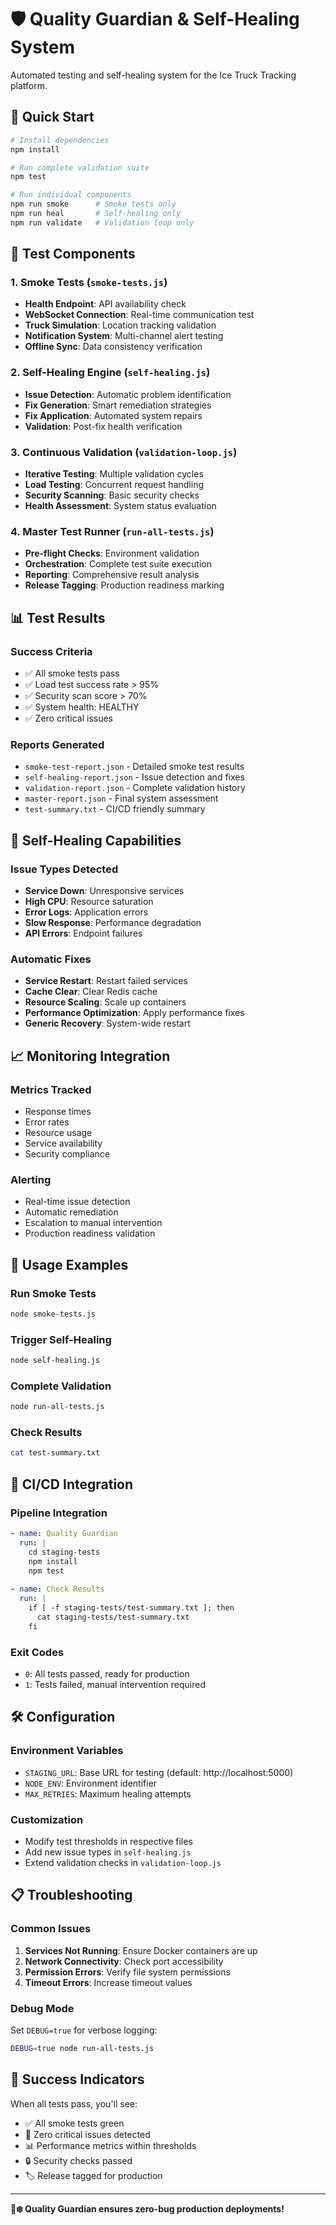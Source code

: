 # 🛡️ Quality Guardian & Self-Healing System

Automated testing and self-healing system for the Ice Truck Tracking platform.

## 🚀 Quick Start

```bash
# Install dependencies
npm install

# Run complete validation suite
npm test

# Run individual components
npm run smoke      # Smoke tests only
npm run heal       # Self-healing only
npm run validate   # Validation loop only
```

## 🧪 Test Components

### 1. Smoke Tests (`smoke-tests.js`)
- **Health Endpoint**: API availability check
- **WebSocket Connection**: Real-time communication test
- **Truck Simulation**: Location tracking validation
- **Notification System**: Multi-channel alert testing
- **Offline Sync**: Data consistency verification

### 2. Self-Healing Engine (`self-healing.js`)
- **Issue Detection**: Automatic problem identification
- **Fix Generation**: Smart remediation strategies
- **Fix Application**: Automated system repairs
- **Validation**: Post-fix health verification

### 3. Continuous Validation (`validation-loop.js`)
- **Iterative Testing**: Multiple validation cycles
- **Load Testing**: Concurrent request handling
- **Security Scanning**: Basic security checks
- **Health Assessment**: System status evaluation

### 4. Master Test Runner (`run-all-tests.js`)
- **Pre-flight Checks**: Environment validation
- **Orchestration**: Complete test suite execution
- **Reporting**: Comprehensive result analysis
- **Release Tagging**: Production readiness marking

## 📊 Test Results

### Success Criteria
- ✅ All smoke tests pass
- ✅ Load test success rate > 95%
- ✅ Security scan score > 70%
- ✅ System health: HEALTHY
- ✅ Zero critical issues

### Reports Generated
- `smoke-test-report.json` - Detailed smoke test results
- `self-healing-report.json` - Issue detection and fixes
- `validation-report.json` - Complete validation history
- `master-report.json` - Final system assessment
- `test-summary.txt` - CI/CD friendly summary

## 🔧 Self-Healing Capabilities

### Issue Types Detected
- **Service Down**: Unresponsive services
- **High CPU**: Resource saturation
- **Error Logs**: Application errors
- **Slow Response**: Performance degradation
- **API Errors**: Endpoint failures

### Automatic Fixes
- **Service Restart**: Restart failed services
- **Cache Clear**: Clear Redis cache
- **Resource Scaling**: Scale up containers
- **Performance Optimization**: Apply performance fixes
- **Generic Recovery**: System-wide restart

## 📈 Monitoring Integration

### Metrics Tracked
- Response times
- Error rates
- Resource usage
- Service availability
- Security compliance

### Alerting
- Real-time issue detection
- Automatic remediation
- Escalation to manual intervention
- Production readiness validation

## 🎯 Usage Examples

### Run Smoke Tests
```bash
node smoke-tests.js
```

### Trigger Self-Healing
```bash
node self-healing.js
```

### Complete Validation
```bash
node run-all-tests.js
```

### Check Results
```bash
cat test-summary.txt
```

## 🔄 CI/CD Integration

### Pipeline Integration
```yaml
- name: Quality Guardian
  run: |
    cd staging-tests
    npm install
    npm test
  
- name: Check Results
  run: |
    if [ -f staging-tests/test-summary.txt ]; then
      cat staging-tests/test-summary.txt
    fi
```

### Exit Codes
- `0`: All tests passed, ready for production
- `1`: Tests failed, manual intervention required

## 🛠️ Configuration

### Environment Variables
- `STAGING_URL`: Base URL for testing (default: http://localhost:5000)
- `NODE_ENV`: Environment identifier
- `MAX_RETRIES`: Maximum healing attempts

### Customization
- Modify test thresholds in respective files
- Add new issue types in `self-healing.js`
- Extend validation checks in `validation-loop.js`

## 📋 Troubleshooting

### Common Issues
1. **Services Not Running**: Ensure Docker containers are up
2. **Network Connectivity**: Check port accessibility
3. **Permission Errors**: Verify file system permissions
4. **Timeout Errors**: Increase timeout values

### Debug Mode
Set `DEBUG=true` for verbose logging:
```bash
DEBUG=true node run-all-tests.js
```

## 🎉 Success Indicators

When all tests pass, you'll see:
- ✅ All smoke tests green
- 🔧 Zero critical issues detected
- 📊 Performance metrics within thresholds
- 🔒 Security checks passed
- 🏷️ Release tagged for production

---

**🚚❄️ Quality Guardian ensures zero-bug production deployments!**